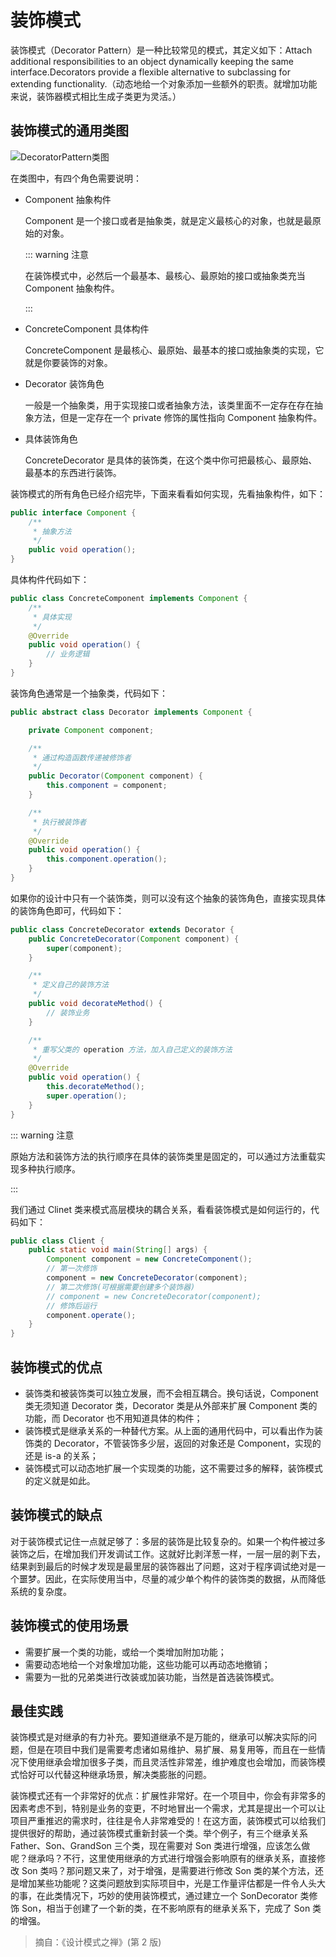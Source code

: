 # 装饰模式

装饰模式（Decorator Pattern）是一种比较常见的模式，其定义如下：Attach additional responsibilities to an object dynamically keeping the same interface.Decorators provide a flexible alternative to subclassing for extending functionality.（动态地给一个对象添加一些额外的职责。就增加功能来说，装饰器模式相比生成子类更为灵活。）



## 装饰模式的通用类图

<img :src="$withBase('/img/java/design/DecoratorPattern类图.png')" alt="DecoratorPattern类图">

在类图中，有四个角色需要说明：

* Component 抽象构件

  Component 是一个接口或者是抽象类，就是定义最核心的对象，也就是最原始的对象。

  ::: warning 注意

  在装饰模式中，必然后一个最基本、最核心、最原始的接口或抽象类充当 Component 抽象构件。

  :::

* ConcreteComponent 具体构件

  ConcreteComponent 是最核心、最原始、最基本的接口或抽象类的实现，它就是你要装饰的对象。

* Decorator 装饰角色

  一般是一个抽象类，用于实现接口或者抽象方法，该类里面不一定存在存在抽象方法，但是一定存在一个 private 修饰的属性指向 Component 抽象构件。

* 具体装饰角色

  ConcreteDecorator 是具体的装饰类，在这个类中你可把最核心、最原始、最基本的东西进行装饰。

装饰模式的所有角色已经介绍完毕，下面来看看如何实现，先看抽象构件，如下：

``` java
public interface Component {
    /**
	 * 抽象方法
	 */
    public void operation();
}
```

具体构件代码如下：

``` java
public class ConcreteComponent implements Component {
	/**
	 * 具体实现
	 */
	@Override
	public void operation() {
		// 业务逻辑
	}
}
```

装饰角色通常是一个抽象类，代码如下：

``` java
public abstract class Decorator implements Component {

	private Component component;

	/**
	 * 通过构造函数传递被修饰者
	 */
	public Decorator(Component component) {
		this.component = component;
	}

	/**
	 * 执行被装饰者
	 */
	@Override
	public void operation() {
		this.component.operation();
	}
}
```

如果你的设计中只有一个装饰类，则可以没有这个抽象的装饰角色，直接实现具体的装饰角色即可，代码如下：

``` java
public class ConcreteDecorator extends Decorator {
	public ConcreteDecorator(Component component) {
		super(component);
	}

	/**
	 * 定义自己的装饰方法
	 */
	public void decorateMethod() {
		// 装饰业务
	}

	/**
	 * 重写父类的 operation 方法，加入自己定义的装饰方法
	 */
	@Override
	public void operation() {
		this.decorateMethod();
		super.operation();
	}
}
```

::: warning 注意

原始方法和装饰方法的执行顺序在具体的装饰类里是固定的，可以通过方法重载实现多种执行顺序。

:::

我们通过 Clinet 类来模式高层模块的耦合关系，看看装饰模式是如何运行的，代码如下：

``` java
public class Client {
    public static void main(String[] args) {
        Component component = new ConcreteComponent();
        // 第一次修饰
        component = new ConcreteDecorator(component);
        // 第二次修饰(可根据需要创建多个装饰器)
        // component = new ConcreteDecorator(component);
        // 修饰后运行
        component.operate();
    }
}
```



## 装饰模式的优点

* 装饰类和被装饰类可以独立发展，而不会相互耦合。换句话说，Component 类无须知道 Decorator 类，Decorator 类是从外部来扩展 Component 类的功能，而 Decorator 也不用知道具体的构件；
* 装饰模式是继承关系的一种替代方案。从上面的通用代码中，可以看出作为装饰类的 Decorator，不管装饰多少层，返回的对象还是 Component，实现的还是 is-a 的关系；
* 装饰模式可以动态地扩展一个实现类的功能，这不需要过多的解释，装饰模式的定义就是如此。



## 装饰模式的缺点

对于装饰模式记住一点就足够了：多层的装饰是比较复杂的。如果一个构件被过多装饰之后，在增加我们开发调试工作。这就好比剥洋葱一样，一层一层的剥下去，结果剥到最后的时候才发现是最里层的装饰器出了问题，这对于程序调试绝对是一个噩梦。因此，在实际使用当中，尽量的减少单个构件的装饰类的数据，从而降低系统的复杂度。



## 装饰模式的使用场景

* 需要扩展一个类的功能，或给一个类增加附加功能；
* 需要动态地给一个对象增加功能，这些功能可以再动态地撤销；
* 需要为一批的兄弟类进行改装或加装功能，当然是首选装饰模式。



## 最佳实践

装饰模式是对继承的有力补充。要知道继承不是万能的，继承可以解决实际的问题，但是在项目中我们是需要考虑诸如易维护、易扩展、易复用等，而且在一些情况下使用继承会增加很多子类，而且灵活性非常差，维护难度也会增加，而装饰模式恰好可以代替这种继承场景，解决类膨胀的问题。

装饰模式还有一个非常好的优点：扩展性非常好。在一个项目中，你会有非常多的因素考虑不到，特别是业务的变更，不时地冒出一个需求，尤其是提出一个可以让项目严重推迟的需求时，往往是令人非常难受的！在这方面，装饰模式可以给我们提供很好的帮助，通过装饰模式重新封装一个类。举个例子，有三个继承关系 Father、Son、GrandSon 三个类，现在需要对 Son 类进行增强，应该怎么做呢？继承吗？不行，这里使用继承的方式进行增强会影响原有的继承关系，直接修改 Son 类吗？那问题又来了，对于增强，是需要进行修改 Son 类的某个方法，还是增加某些功能呢？这类问题放到实际项目中，光是工作量评估都是一件令人头大的事，在此类情况下，巧妙的使用装饰模式，通过建立一个 SonDecorator 类修饰 Son，相当于创建了一个新的类，在不影响原有的继承关系下，完成了 Son 类的增强。

> 摘自：《设计模式之禅》(第 2 版)
